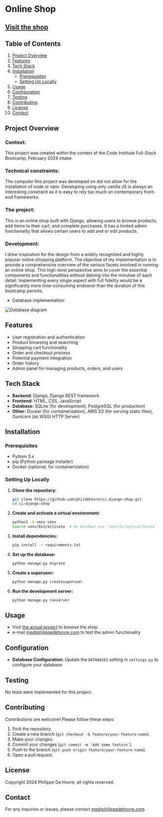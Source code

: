 # Online Shop
## [Visit the shop](https://django-shop.up.railway.app/)

## Table of Contents

1. [Project Overview](#project-overview)
2. [Features](#features)
3. [Tech Stack](#tech-stack)
4. [Installation](#installation)
    - [Prerequisites](#prerequisites)
    - [Setting Up Locally](#setting-up-locally)
5. [Usage](#usage)
6. [Configuration](#configuration)
7. [Testing](#testing)
8. [Contributing](#contributing)
9. [License](#license)
10. [Contact](#contact)

## Project Overview

### Context:
This project was created within the context of the Code Institute Full-Stack Bootcamp, February 2024 intake.

### Technical constraints:

The computer this project was developed on did not allow for the installation of node or npm. 
Developing using only vanilla JS is always an interesting constraint as it is easy to rely too much on contemporary front-end frameworks.

### The project:

This is an online shop built with Django, allowing users to browse products, add items to their cart, and complete purchases. It has a limited admin functionality that allows certain users to add and or edit products.

### Development:

I drew inspiration for the design from a widely recognized and highly popular online shopping platform. The objective of my implementation is to provide a comprehensive overview of the various facets involved in running an online shop. This high-level perspective aims to cover the essential components and functionalities without delving into the minutiae of each detail. Implementing every single aspect with full fidelity would be a significantly more time-consuming endeavor than the duration of this bootcamp permits.

- Database implementation:


![Database diagram](https://github.com/phildehovre/ci-django-shop/assets/66724307/138cda10-9ae2-46a3-b874-4618990c60c3)


## Features

- User registration and authentication
- Product browsing and searching
- Shopping cart functionality
- Order and checkout process
- Potential payment integration
- Order history
- Admin panel for managing products, orders, and users

## Tech Stack

- **Backend:** Django, Django REST framework
- **Frontend:** HTML, CSS, JavaScript
- **Database:** SQLite (for development), PostgreSQL (for production)
- **Other:** Docker (for containerization), AWS S3 (for serving static files), Gunicorn (as WSGI HTTP Server)

## Installation

### Prerequisites

- Python 3.x
- pip (Python package installer)
- Docker (optional, for containerization)

### Setting Up Locally

1. **Clone the repository:**

    ```bash
    git clone https://github.com/phildehovre/ci-django-shop.git
    cd ci-django-shop
    ```

2. **Create and activate a virtual environment:**

    ```bash
    python3 -m venv venv
    source venv/bin/activate  # On Windows use `venv\Scripts\activate`
    ```

3. **Install dependencies:**

    ```bash
    pip install -r requirements.txt
    ```

4. **Set up the database:**

    ```bash
    python manage.py migrate
    ```

5. **Create a superuser:**

    ```bash
    python manage.py createsuperuser
    ```

6. **Run the development server:**

    ```bash
    python manage.py runserver
    ```

## Usage

- Visit [the actual project](https://django-shop.up.railway.app/) to browse the shop.
- e-mail [me@philippedehovre.com](mailto:me@philippedehovre.com) to test the admin functionality

## Configuration

- **Database Configuration:** Update the `DATABASES` setting in `settings.py` to configure your database.

## Testing

No tests were implemented for this project.

## Contributing

Contributions are welcome! Please follow these steps:

1. Fork the repository.
2. Create a new branch (`git checkout -b feature/your-feature-name`).
3. Make your changes.
4. Commit your changes (`git commit -m 'Add some feature'`).
5. Push to the branch (`git push origin feature/your-feature-name`).
6. Open a pull request.

## License

Copyright 2024 Philippe De Hovre, all rights reserved.

## Contact

For any inquiries or issues, please contact [me@philippedehovre.com](mailto:me@philippedehovre.com).

